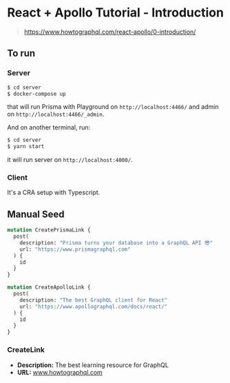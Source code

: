 # React + Apollo Tutorial - Introduction

> https://www.howtographql.com/react-apollo/0-introduction/

## To run

### Server

```bash
$ cd server
$ docker-compose up
```

that will run Prisma with Playground on `http://localhost:4466/` and admin on `http://localhost:4466/_admin`.

And on another terminal, run:

```bash
$ cd server
$ yarn start
```

it will run server on `http://localhost:4000/`.

### Client

It's a CRA setup with Typescript.

## Manual Seed

```graphql
mutation CreatePrismaLink {
  post(
    description: "Prisma turns your database into a GraphQL API 😎"
    url: "https://www.prismagraphql.com"
  ) {
    id
  }
}

mutation CreateApolloLink {
  post(
    description: "The best GraphQL client for React"
    url: "https://www.apollographql.com/docs/react/"
  ) {
    id
  }
}
```

### CreateLink

- **Description:** The best learning resource for GraphQL
- **URL:** www.howtographql.com

